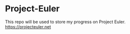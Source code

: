 # Project-Euler
This repo will be used to store my progress on Project Euler. https://projecteuler.net
